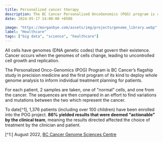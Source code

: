 ```yaml
---
title: Personalized cancer therapy
description: The BC Cancer Personalized OncoGenomics (POG) program is a world-leading research program that is using intensive genomic data collection and analysis to identify and better understand the genomic alterations that drive cancer growth, metastasis, and the biological evolution and responsiveness to therapies.
date: 2024-05-17 14:00:00 +0500

image: "https://morganbye.com/assets/img/projects/genome_library.webp"
label: "Healthcare"
tags: ["big data", "science", "healthcare"]
---
```


All cells have genomes (DNA genetic codes) that govern their existence. Cancer occurs when the genomes of cells change, leading to uncontrolled cell growth and replication.

The Personalized Onco-Genomics (POG) Program is BC Cancer’s flagship study in precision medicine and the first program of its kind to deploy whole genome analysis to inform individual treatment planning for patients.

For each patient, 2 samples are taken, one of "normal" cells, and one from the cancer. The sequences are then compared in an effort to find variations and mutations between the two which represent the cancer.

To date[^1], 1,376 patients (including over 100 children) have been enrolled into the POG project. **86% yielded results that were deemed “actionable” by the clinical team**, meaning the results directed affected the choice of treatment by the clinician and patient.

[^1:] August 2022, [BC Cancer Genome Sciences Centre](https://www.bcgsc.ca/personalized-oncogenomics-program)
